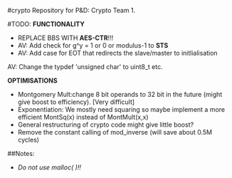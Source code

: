 #crypto
Repository for P&D: Crypto Team 1.


#TODO:
**FUNCTIONALITY**

- REPLACE BBS WITH **AES-CTR**!!!
- AV: Add check for g^y = 1 or 0 or modulus-1 to **STS**
- AV: Add case for EOT that redirects the slave/master to initlialisation


AV: Change the typdef 'unsigned char' to uint8_t etc.

**OPTIMISATIONS**
- Montgomery Mult:change 8 bit operands to 32 bit in the future (might give boost to efficiency). [Very difficult]
- Exponentiation: We mostly need squaring so maybe implement a more efficient MontSq(x) instead of MontMult(x,x)
- General restructuring of crypto code might give little boost?
- Remove the constant calling of mod_inverse (will save about 0.5M cycles)


##Notes:
- *Do not use malloc( )!!*
